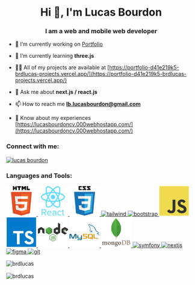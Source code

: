 <h1 align="center">Hi 👋, I'm Lucas Bourdon</h1>
<h3 align="center">I am a web and mobile web developer</h3>

- 🔭 I’m currently working on [Portfolio](https://portfolio-d41e219k5-brdlucas-projects.vercel.app/)

- 🌱 I’m currently learning **three.js**

- 👨‍💻 All of my projects are available at [https://portfolio-d41e219k5-brdlucas-projects.vercel.app/](https://portfolio-d41e219k5-brdlucas-projects.vercel.app/)

- 💬 Ask me about **next.js / react.js**

- 📫 How to reach me **lb.lucasbourdon@gmail.com**

- 📄 Know about my experiences [https://lucasbourdoncv.000webhostapp.com/](https://lucasbourdoncv.000webhostapp.com/)

<h3 align="left">Connect with me:</h3>
<p align="left">
<a href="https://linkedin.com/in/lucas bourdon" target="blank"><img align="center" src="https://raw.githubusercontent.com/rahuldkjain/github-profile-readme-generator/master/src/images/icons/Social/linked-in-alt.svg" alt="lucas bourdon" height="30" width="40" /></a>
</p>

<h3 align="left">Languages and Tools:</h3>
<p align="left">
    <a href="https://www.w3.org/html/" target="_blank" rel="noreferrer">
        <img src="https://raw.githubusercontent.com/devicons/devicon/master/icons/html5/html5-original-wordmark.svg"
            alt="html5" width="80" height="80" />
    </a>

   <a href="https://reactjs.org/" target="_blank" rel="noreferrer">
        <img src="https://raw.githubusercontent.com/devicons/devicon/master/icons/react/react-original-wordmark.svg"
            alt="react" width="80" height="80" />
    </a>

   <a href="https://www.w3schools.com/css/" target="_blank" rel="noreferrer">
        <img src="https://raw.githubusercontent.com/devicons/devicon/master/icons/css3/css3-original-wordmark.svg"
            alt="css3" width="80" height="80" />
    </a>

   <a href="https://tailwindcss.com/" target="_blank" rel="noreferrer">
        <img src="https://www.vectorlogo.zone/logos/tailwindcss/tailwindcss-icon.svg" alt="tailwind" width="80"
            height="80" />
    </a>




   <a href="https://getbootstrap.com" target="_blank" rel="noreferrer">
        <img src="https://getbootstrap.com/docs/5.3/assets/brand/bootstrap-logo-shadow.png"
            alt="bootstrap" width="80" height="80" />
   </a>

   <a href="https://developer.mozilla.org/en-US/docs/Web/JavaScript" target="_blank" rel="noreferrer">
        <img src="https://raw.githubusercontent.com/devicons/devicon/master/icons/javascript/javascript-original.svg"
            alt="javascript" width="80" height="80" />

   </a>

   <a href="https://www.typescriptlang.org/" target="_blank" rel="noreferrer">
        <img src="https://raw.githubusercontent.com/devicons/devicon/master/icons/typescript/typescript-original.svg"
            alt="typescript" width="80" height="80" />
   </a>


   <a href="https://nodejs.org" target="_blank" rel="noreferrer">
       <img src="https://raw.githubusercontent.com/devicons/devicon/master/icons/nodejs/nodejs-original-wordmark.svg"
            alt="nodejs" width="80" height="80" />
    </a>
    
   <a href="https://www.mysql.com/" target="_blank" rel="noreferrer">
        <img src="https://raw.githubusercontent.com/devicons/devicon/master/icons/mysql/mysql-original-wordmark.svg"
            alt="mysql" width="80" height="80" /> </a>

   <a href="https://www.mongodb.com/" target="_blank" rel="noreferrer">
        <img src="https://raw.githubusercontent.com/devicons/devicon/master/icons/mongodb/mongodb-original-wordmark.svg"
            alt="mongodb" width="80" height="80" />
    </a>

   <a href="https://symfony.com" target="_blank" rel="noreferrer">
        <img src="https://symfony.com/logos/symfony_black_03.svg" alt="symfony" width="80" height="80" />
    </a>

  


   <a href="https://nextjs.org/" target="_blank" rel="noreferrer">
        <img src="https://seeklogo.com/images/N/next-js-icon-logo-EE302D5DBD-seeklogo.com.png" alt="nextjs" width="80" height="80" />
    
   <a href="https://www.figma.com/" target="_blank" rel="noreferrer">
        <img src="https://www.vectorlogo.zone/logos/figma/figma-icon.svg" alt="figma" width="80" height="80" />
    </a>
    
   <a href="https://git-scm.com/" target="_blank" rel="noreferrer">
            <img src="https://www.vectorlogo.zone/logos/git-scm/git-scm-icon.svg" alt="git" width="80" height="80" />
        </a>
 </p>

<p><img align="center" src="https://github-readme-stats.vercel.app/api/top-langs?username=brdlucas&show_icons=true&locale=en&layout=compact" alt="brdlucas" /></p>

<p><img align="center" src="https://github-readme-streak-stats.herokuapp.com/?user=brdlucas&" alt="brdlucas" /></p>
